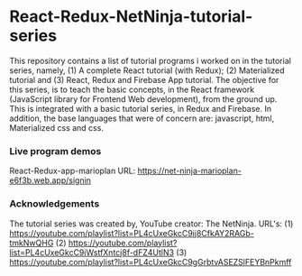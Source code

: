 # React-Redux-NetNinja-tutorial-series

This repository contains a list of tutorial programs i worked on in the tutorial series, namely, (1) A complete React tutorial (with Redux); 
(2) Materialized tutorial and (3) React, Redux and Firebase App tutorial. The objective for this series, is to teach the basic concepts, 
in the React framework (JavaScript library for Frontend Web development), from the ground up. This is integrated with a basic tutorial 
series, in Redux and Firebase. In addition, the base languages that were of concern are: javascript, html, Materialized css and css.  

### Live program demos
React-Redux-app-marioplan URL: https://net-ninja-marioplan-e6f3b.web.app/signin

### Acknowledgements
The tutorial series was created by, YouTube creator: The NetNinja. URL's: 
(1) https://youtube.com/playlist?list=PL4cUxeGkcC9ij8CfkAY2RAGb-tmkNwQHG 
(2) https://youtube.com/playlist?list=PL4cUxeGkcC9iWstfXntcj8f-dFZ4UtlN3 
(3) https://youtube.com/playlist?list=PL4cUxeGkcC9gGrbtvASEZSlFEYBnPkmff
